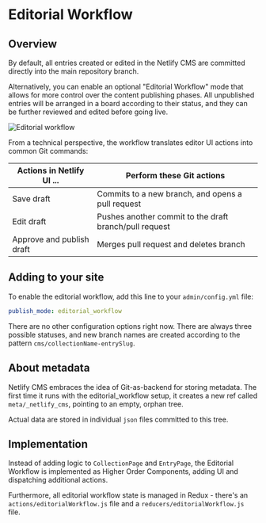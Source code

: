 # Editorial Workflow

## Overview

By default, all entries created or edited in the Netlify CMS are committed directly into the main repository branch.

Alternatively, you can enable an optional "Editorial Workflow" mode that allows for more control over the content publishing phases. All unpublished entries will be arranged in a board according to their status, and they can be further reviewed and edited before going live.

![Editorial workflow](https://cloud.githubusercontent.com/assets/33676/19452442/d10d9002-948f-11e6-9463-06955b6c15c8.png)

From a technical perspective, the workflow translates editor UI actions into common Git commands:

Actions in Netlify UI ...	| Perform these Git actions
--- | ---
Save draft | Commits to a new branch, and opens a pull request
Edit draft | Pushes another commit to the draft branch/pull request
Approve and publish draft | Merges pull request and deletes branch

## Adding to your site

To enable the editorial workflow, add this line to your `admin/config.yml` file:

``` yaml
publish_mode: editorial_workflow
```

There are no other configuration options right now. There are always three possible statuses, and new branch names are created according to the pattern `cms/collectionName-entrySlug`.

## About metadata

Netlify CMS embraces the idea of Git-as-backend for storing metadata. The first time it runs with the editorial_workflow setup, it creates a new ref called `meta/_netlify_cms`, pointing to an empty, orphan tree.

Actual data are stored in individual `json` files committed to this tree.

## Implementation

Instead of adding logic to `CollectionPage` and `EntryPage`, the Editorial Workflow is implemented as Higher Order Components, adding UI and dispatching additional actions.

Furthermore, all editorial workflow state is managed in Redux - there's an `actions/editorialWorkflow.js` file and a `reducers/editorialWorkflow.js` file.
